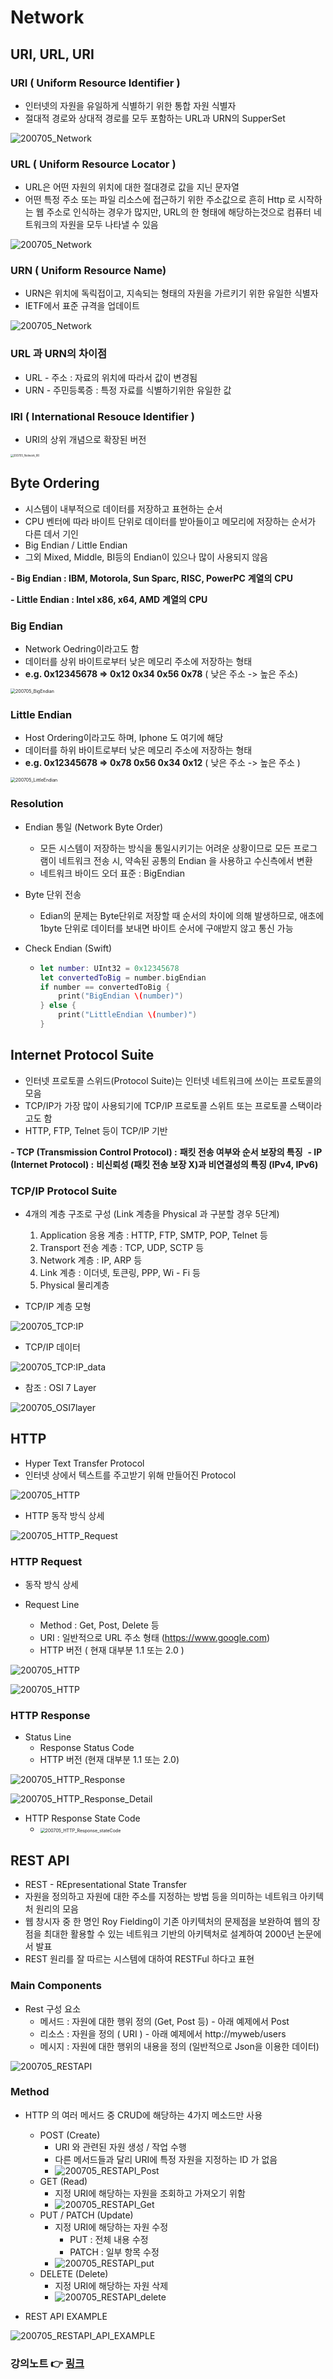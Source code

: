 # Network

## URI, URL, URI

### URI ( Uniform Resource Identifier )

- 인터넷의 자원을 유일하게 식별하기 위한 통합 자원 식별자
- 절대적 경로와 상대적 경로를 모두 포함하는 URL과 URN의 SupperSet

![200705_Network](../image/200705/200705_Network_URI.png)



### URL ( Uniform Resource Locator )

- URL은 어떤 자원의 위치에 대한 절대경로 값을 지닌 문자열
- 어떤 특정 주소 또는 파일 리소스에 접근하기 위한 주소값으로 흔히 Http 로 시작하는 웹 주소로 인식하는 경우가 많지만, URL의 한 형태에 해당하는것으로 컴퓨터 네트워크의 자원을 모두 나타낼 수 있음

![200705_Network](../image/200705/200705_Network_URL.png)



### URN ( Uniform Resource Name)

- URN은 위치에 독릭접이고, 지속되는 형태의 자원을 가르키기 위한 유일한 식별자
- IETF에서 표준 규격을 업데이트

![200705_Network](../image/200705/200705_Network_URN.png)



### URL 과 URN의 차이점

- URL - 주소 : 자료의 위치에 따라서 값이 변경됨
- URN - 주민등록증 : 특정 자료를 식별하기위한 유일한 값



### IRI ( International Resouce Identifier )

- URI의 상위 개념으로 확장된 버전

<img src="../image/200705/200705_Network_IRI.png" alt="200705_Network_IRI" style="zoom:30%;" />



## Byte Ordering

- 시스템이 내부적으로 데이터를 저장하고 표현하는 순서
- CPU 벤터에 따라 바이트 단위로 데이터를 받아들이고 메모리에 저장하는 순서가 다른 데서 기인
- Big Endian / Little Endian
- 그외 Mixed, Middle, BI등의 Endian이 있으나 많이 사용되지 않음

**- Big Endian : IBM, Motorola, Sun Sparc, RISC, PowerPC** **계열의** **CPU**  

**- Little Endian : Intel x86, x64, AMD** **계열의** **CPU**



### Big Endian

- Network Oedring이라고도 함
- 데이터를 상위 바이트로부터 낮은 메모리 주소에 저장하는 형태
- **e.g. 0x12345678 => 0x12 0x34 0x56 0x78** ( 낮은 주소 -> 높은 주소)

<img src="../image/200705/200705_BigEndian.png" alt="200705_BigEndian" style="zoom:50%;" />

### Little Endian

- Host Ordering이라고도 하며, Iphone 도 여기에 해당
- 데이터를 하위 바이트로부터 낮은 메모리 주소에 저장하는 형태
- **e.g. 0x12345678 => 0x78 0x56 0x34 0x12** ( 낮은 주소 -> 높은 주소 )

<img src="../image/200705/200705_LittleEndian.png" alt="200705_LittleEndian" style="zoom:50%;" />



### Resolution

- Endian 통일 (Network Byte Order)

  - 모든 시스템이 저장하는 방식을 통일시키기는 어려운 상황이므로 모든 프로그램이 네트워크 전송 시, 약속된 공통의 Endian 을 사용하고 수신측에서 변환
  - 네트워크 바이드 오더 표준 : BigEndian

- Byte 단위 전송

  - Edian의 문제는 Byte단위로 저장할 때 순서의 차이에 의해 발생하므로, 애초에 1byte 단위로 데이터를 보내면 바이트 순서에 구애받지 않고 통신 가능

- Check Endian (Swift) 

  - ```swift
    let number: UInt32 = 0x12345678
    let convertedToBig = number.bigEndian
    if number == convertedToBig {
    	print("BigEndian \(number)")
    } else {
    	print("LittleEndian \(number)")
    }
    ```



## Internet Protocol Suite

- 인터넷 프로토콜 스위드(Protocol Suite)는 인터넷 네트워크에 쓰이는 프로토콜의 모음
- TCP/IP가 가장 많이 사용되기에 TCP/IP 프로토콜 스위트 또는 프로토콜 스택이라고도 함
- HTTP, FTP, Telnet 등이 TCP/IP 기반

**- TCP (Transmission Control Protocol) :** **패킷 전송 여부와 순서 보장의 특징** 
**- IP (Internet Protocol) :** **비신뢰성 (패킷 전송 보장 X)과 비연결성의 특징 (IPv4, IPv6)**



### TCP/IP Protocol Suite

- 4개의 계층 구조로 구성 (Link 계층을 Physical 과 구분할 경우 5단계)
  1. Application 응용 계층 :  HTTP, FTP, SMTP, POP, Telnet 등
  2. Transport 전송 계층 : TCP, UDP, SCTP 등
  3. Network 계층 : IP, ARP 등
  4. Link 계층 : 이더넷, 토큰링, PPP, Wi - Fi 등
  5. Physical 물리계층 

- TCP/IP 계층 모형

![200705_TCP:IP](../image/200705/200705_TCP:IP.png)

- TCP/IP 데이터 

![200705_TCP:IP_data](../image/200705/200705_TCP:IP_data.png)

- 참조 : OSI 7 Layer

![200705_OSI7layer](../image/200705/200705_OSI7layer.png)



## HTTP

- Hyper Text Transfer Protocol
- 인터넷 상에서 텍스트를 주고받기 위해 만들어진 Protocol

![200705_HTTP](../image/200705/200705_HTTP.png)

- HTTP 동작 방식 상세

![200705_HTTP_Request](../image/200705/200705_HTTP_Request.png)



### HTTP Request

- 동작 방식 상세

- Request Line 
  - Method : Get, Post, Delete 등
  - URI : 일반적으로 URL 주소 형태 (https://www.google.com)
  - HTTP 버전 ( 현재 대부분 1.1 또는 2.0 )

![200705_HTTP](../image/200705/200705_HTTP_Request_Detail.png)

![200705_HTTP](../image/200705/200705_HTTP_Request_Detail1.png)



### HTTP Response

- Status Line
  - Response Status Code
  - HTTP 버전 (현재 대부분 1.1 또는 2.0)

![200705_HTTP_Response](../image/200705/200705_HTTP_Response.png)

![200705_HTTP_Response_Detail](../image/200705/200705_HTTP_Response_Detail.png)



- HTTP Response State Code
  - <img src="/Users/kimkwangsoo/Document/dev/FastCampus_IOS_school/TIL/image/200705/200705_HTTP_Response_stateCode.png" alt="200705_HTTP_Response_stateCode" style="zoom:50%;" />



## REST API

- REST - REpresentational State Transfer
- 자원을 정의하고 자원에 대한 주소를 지정하는 방법 등을 의미하는 네트워크 아키텍처 원리의 모음
- 웹 창시자 중 한 명인 Roy Fielding이 기존 아키텍처의 문제점을 보완하여 웹의 장점을 최대한 활용할 수 있는 네트워크 기반의 아키텍처로 설계하여 2000년 논문에서 발표
- REST 원리를 잘 따르는 시스템에 대하여 RESTFul 하다고 표현

### Main Components

- Rest 구성 요소
  - 메서드 : 자원에 대한 행위 정의 (Get, Post 등) - 아래 예제에서 Post
  - 리소스 : 자원을 정의 ( URI ) - 아래 예제에서 http://myweb/users
  - 메시지 : 자원에 대한 행위의 내용을 정의 (일반적으로 Json을 이용한 데이터)

![200705_RESTAPI](../image/200705/200705_RESTAPI.png)



### Method

- HTTP 의 여러 메서드 중 CRUD에 해당하는 4가지 메소드만 사용
  - POST (Create)
    - URI 와 관련된 자원 생성 / 작업 수행
    - 다른 메서드들과 달리 URI에 특정 자원을 지정하는 ID 가 없음
    - ![200705_RESTAPI_Post](../image/200705/200705_RESTAPI_Post.png)
  - GET (Read)
    - 지정 URI에 해당하는 자원을 조회하고 가져오기 위함
    - ![200705_RESTAPI_Get](../image/200705/200705_RESTAPI_get.png)
  - PUT / PATCH (Update)
    - 지정 URI에 해당하는 자원 수정
      - PUT : 전체 내용 수정
      - PATCH : 일부 항목 수정
    - ![200705_RESTAPI_put](../image/200705/200705_RESTAPI_Put.png)
  - DELETE (Delete)
    - 지정 URI에 해당하는 자원 삭제
    - ![200705_RESTAPI_delete](../image/200705/200705_RESTAPI_delete.png)



- REST API EXAMPLE

![200705_RESTAPI_API_EXAMPLE](../image/200705/200705_RESTAPI_API_EXAMPLE.png)



### 강의노트 :point_right: [링크](../LectureNote/Network.pdf)


